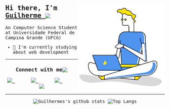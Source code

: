 <div>
  <samp>
  <img align="right" src="https://raw.githubusercontent.com/JGuilhermeCoelho/JGuilhermeCoelho/master/assets/illustration.png" width="275" />

  <h2>Hi there, I'm <a href="https://jguilhermecoelho.github.io">Guilherme
  </a><img align="center" src="https://raw.githubusercontent.com/JGuilhermeCoelho/JGuilhermeCoelho/master/assets/Hello.gif" height="33px"/></h2>

  An Computer Science Student at Universidade Federal de Campina Grande (UFCG)

  * :seedling: I'm currently studying about web development

  <hr>
<div>

<div align="center">
  <h3 align="center">Connect with me<img align="center" src="https://raw.githubusercontent.com/JGuilhermeCoelho/JGuilhermeCoelho/master/assets/Handshake.gif" height="33px" /></h3>

<a href="https://www.instagram.com/j.guilherme.coelho/">
  <img height="30" src="./assets/social/instagram.svg" />
</a>
&nbsp;&nbsp;&nbsp;&nbsp;&nbsp;
<a href="https://www.linkedin.com/in/jguilhermecoelho/">
<img heigh="24"
  src="./assets/social/linkedin.svg"/>
</a>
&nbsp;&nbsp;&nbsp;&nbsp;&nbsp;
<a href="mailto:joseguilhermecoelhooliveira@gmail.com">
<img heigh="24"
  src="./assets/social/mail.svg"/>
</a>
&nbsp;&nbsp;&nbsp;&nbsp;&nbsp;
<a href="https://twitter.com/guilhermecoelo">
<img heigh="24"
  src="./assets/social/twitter.svg"/>
</a>

<br>

<hr>

<img
  alt="Guilhermes's github stats"
  src="https://github-readme-stats.vercel.app/api?username=jguilhermecoelho&show_icons=true&hide=stars&count_private=true"/>
<img
  alt="Top Langs"
  src="https://github-readme-stats.vercel.app/api/top-langs/?username=JGuilhermeCoelho&layout=compact"/>

</div>

</div>
